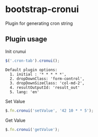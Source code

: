 # bootstrap-cronui
Plugin for generating cron string

## Plugin usage

Init crunui

```javascript
$('.cron-tab').cronui();
```

```
Default plugin options: 
  1. initial : '* * * * *',
  2. dropDownClass: 'form-control',
  3. dropDownSizeClass: 'col-md-2',
  4. resultOutputId: 'result_out'
  5. lang: 'en'
```

Set Value

```javascript
$.fn.cronui('setValue', '42 10 * * 5');
```

Get Value

```javascript
$.fn.cronui('getValue');
```

